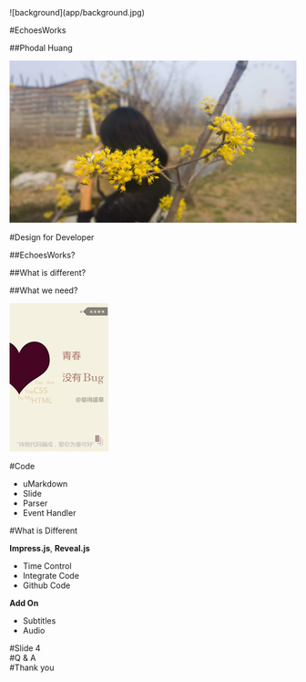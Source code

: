 <section>
![background](app/background.jpg)

#EchoesWorks

##Phodal Huang
  
</section>
<section>

![background](app/background.jpg)

#Design for Developer

##EchoesWorks?

##What is different?

##What we need?
</section>
<section>

![left](app/left.jpg)

#Code

* uMarkdown
* Slide
* Parser
* Event Handler

</section>
<section>
#What is Different 

**Impress.js**, **Reveal.js**

* Time Control
* Integrate Code
* Github Code
 
**Add On**
 
* Subtitles
* Audio 

</section>
<section>
#Slide 4
</section>
<section class="first">
#Q & A
</section>
<section class="first">
#Thank you
</section>
